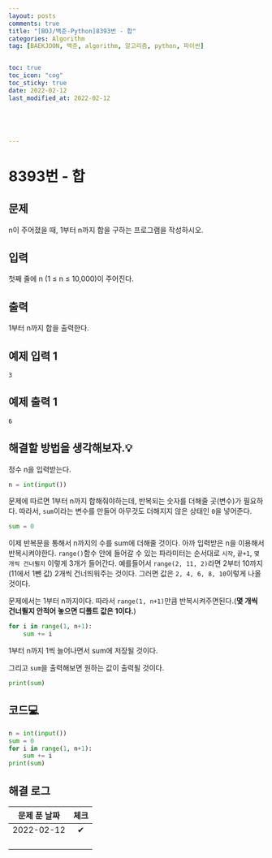 ```yaml
---
layout: posts
comments: true
title: "[BOJ/백준-Python]8393번 - 합"
categories: Algorithm
tag: [BAEKJOON, 백준, algorithm, 알고리즘, python, 파이썬]


toc: true
toc_icon: "cog"
toc_sticky: true
date: 2022-02-12
last_modified_at: 2022-02-12





---
```




# 8393번 - 합



## 문제

n이 주어졌을 때, 1부터 n까지 합을 구하는 프로그램을 작성하시오.

## 입력

첫째 줄에 n (1 ≤ n ≤ 10,000)이 주어진다.

## 출력

1부터 n까지 합을 출력한다.

## 예제 입력 1 

```
3
```



## 예제 출력 1

```
6
```



##  해결할 방법을 생각해보자.💡

정수 n을 입력받는다.

```python
n = int(input())
```

문제에 따르면 1부터 n까지 합해줘야하는데, 반복되는 숫자를 더해줄 곳(변수)가 필요하다. 따라서, `sum`이라는 변수를 만들어 아무것도 더해지지 않은 상태인 `0`을 넣어준다.

```python
sum = 0
```

이제 반복문을 통해서 n까지의 수를 sum에 더해줄 것이다. 아까 입력받은 n을 이용해서 반복시켜야한다. `range()`함수 안에 들어갈 수 있는 파라미터는 순서대로 `시작`, `끝+1`, `몇 개씩 건너뛸지` 이렇게 3개가 들어간다. 예를들어서 `range(2, 11, 2)`라면 2부터 10까지(11에서 1뺀 값) 2개씩 건너띄워주는 것이다. 그러면 값은 `2, 4, 6, 8, 10`이렇게 나올것이다.

문제에서는 1부터 n까지이다. 따라서 `range(1, n+1)`만큼 반복시켜주면된다.(**몇 개씩 건너뛸지 안적어 놓으면 디폴트 값은 1이다.**)

```python
for i in range(1, n+1):
    sum += i
```

1부터 n까지 1씩 늘어나면서 sum에 저장될 것이다.

그리고 `sum`을 출력해보면 원하는 값이 출력될 것이다.

```python
print(sum)
```





## 코드💻

```python
n = int(input())
sum = 0
for i in range(1, n+1):
    sum += i
print(sum)
```





## 해결 로그 

| 문제 푼 날짜 | 체크 |
| :----------: | :--: |
|  2022-02-12  |  ✔   |
|              |      |
|              |      |
|              |      |
|              |      |



